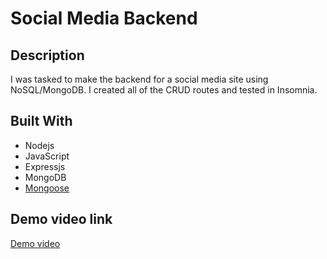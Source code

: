 # Social Media Backend

## Description

I was tasked to make the backend for a social media site using NoSQL/MongoDB. I created all of the CRUD routes and tested in Insomnia.

## Built With
* Nodejs
* JavaScript
* Expressjs
* MongoDB
* [Mongoose](https://mongoosejs.com/)


## Demo video link

[Demo video](https://drive.google.com/file/d/1q9Cqm5ZK8KRXSm2UCTJiy96m9HaECJOa/view?usp=sharing)